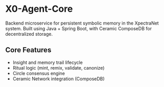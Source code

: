 # X0-Agent-Core

Backend microservice for persistent symbolic memory in the XpectraNet system.
Built using Java + Spring Boot, with Ceramic ComposeDB for decentralized storage.

## Core Features
- Insight and memory trail lifecycle
- Ritual logic (mint, remix, validate, canonize)
- Circle consensus engine
- Ceramic Network integration (ComposeDB)
